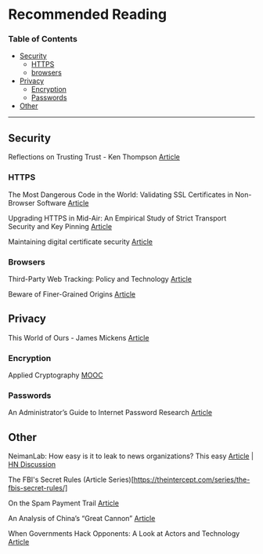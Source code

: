 # Recommended Reading

### Table of Contents
- [Security](#security)
  - [HTTPS](#https)
  - [browsers](#browsers)
- [Privacy](#privacy)
  - [Encryption](#encryption)
  - [Passwords](#passwords)
- [Other](#other)

<hr>

## Security
Reflections on Trusting Trust - Ken Thompson [Article](http://cm.bell-labs.co/who/ken/trust.html)

### HTTPS
The Most Dangerous Code in the World: Validating SSL Certificates in Non-Browser Software [Article](https://www.cs.utexas.edu/~shmat/shmat_ccs12.pdf)

Upgrading HTTPS in Mid-Air: An Empirical Study of Strict Transport Security and Key Pinning [Article](https://www.internetsociety.org/sites/default/files/Upgrading%20HTTPS%20in%20Mid-Air-%20An%20Empirical%20Study%20of%20Strict%20Transport%20Security%20and%20Key%20Pinning.pdf)

Maintaining digital certificate security [Article](https://security.googleblog.com/2015/03/maintaining-digital-certificate-security.html)

### Browsers
Third-Party Web Tracking: Policy and Technology [Article](https://cyberlaw.stanford.edu/files/publication/files/trackingsurvey12.pdf)

Beware of Finer-Grained Origins [Article](http://seclab.stanford.edu/websec/origins/fgo.pdf)

## Privacy
This World of Ours - James Mickens [Article](https://www.usenix.org/system/files/1401_08-12_mickens.pdf)

### Encryption
Applied Cryptography [MOOC](https://www.udacity.com/course/applied-cryptography--cs387)

### Passwords
An Administrator’s Guide to Internet Password Research [Article](https://www.usenix.org/system/files/conference/lisa14/lisa14-paper-florencio.pdf)

## Other
NeimanLab: How easy is it to leak to news organizations? This easy [Article](http://www.niemanlab.org/2017/01/how-easy-is-it-to-securely-leak-information-to-some-of-americas-top-news-organizations-this-easy/) | [HN Discussion](https://news.ycombinator.com/item?id=13500425)

The FBI's Secret Rules (Article Series)[https://theintercept.com/series/the-fbis-secret-rules/]

On the Spam Payment Trail [Article](https://cseweb.ucsd.edu/~savage/papers/LoginInterview11.pdf)

An Analysis of China’s “Great Cannon” [Article](https://www.usenix.org/system/files/conference/foci15/foci15-paper-marczak.pdf)

When Governments Hack Opponents: A Look at Actors and Technology [Article](https://www.usenix.org/system/files/conference/usenixsecurity14/sec14-paper-marczak.pdf)
